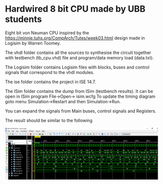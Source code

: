 # Hardwired 8 bit CPU made by UBB students
Eight bit von Neuman CPU inspired by the https://minnie.tuhs.org/CompArch/Tutes/week03.html design made in Logisim by Warren Toomey.

The vhdl folder contains all the sources to synthesise the circuit together with testbench (tb_cpu.vhd) file and program/data memory load (data.txt). 

The Logisim folder contains Logisim files with blocks, buses and control signals that correspond to the vhdl modules.

The ise folder contains the project in ISE 14.7.

The ISim folder contains the dump from ISim (testbench results). 
It can be open in ISim program File->Open-> isim.wcfg
To update the timing diagram goto menu Simulation->Restart and then Simulation->Run.

You can expand the signals from Main buses, control signals and Registers.

The result should be similar to the following 

![dummy text](ISIM.png?raw=true "CPU simulation")






